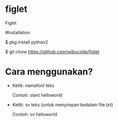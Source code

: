 # figlet
Figlet 

#Installation

$ pkg install python2

$ git clone https://github.com/wibucode/figlet

# Cara menggunakan?

- Ketik: namafont teks 

  Contoh: slant helloworld

- Ketik: sv teks (untuk menyimpan kedalam file.txt)
  
  Contoh: sv helloworld
